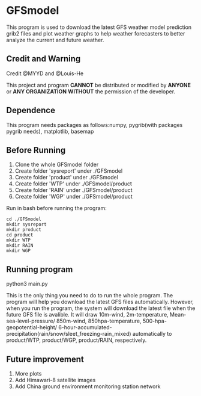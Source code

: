 # GFSmodel
This program is used to download the latest GFS weather model prediction grib2 files and plot weather graphs to help weather forecasters to better analyze the current and future weather.

## Credit and Warning
Credit @MYYD and @Louis-He

This project and program **CANNOT** be distributed or modified by **ANYONE** or **ANY ORGANIZATION** **WITHOUT** the permission of the developer.

## Dependence
This program needs packages as follows:numpy, pygrib(with packages pygrib needs), matplotlib, basemap

## Before Running
1. Clone the whole GFSmodel folder
2. Create folder 'sysreport' under ./GFSmodel
3. Create folder 'product' under ./GFSmodel
4. Create folder 'WTP' under ./GFSmodel/product
5. Create folder 'RAIN' under ./GFSmodel/product
6. Create folder 'WGP' under ./GFSmodel/product

Run in bash before running the program:
```
cd ./GFSmodel
mkdir sysreport
mkdir product
cd product
mkdir WTP
mkdir RAIN
mkdir WGP
```
## Running program
python3 main.py

This is the only thing you need to do to run the whole program. The program will help you download the latest GFS files automatically. However, when you run the program, the system will download the latest file when the future GFS file is avalible. It will draw 10m-wind, 2m-temperature, Mean-sea-level-pressure/ 850m-wind, 850hpa-temperature, 500-hpa-geopotential-height/ 6-hour-accumulated-precipitation(rain/snow/sleet_freezing-rain_mixed) automatically to product/WTP, product/WGP, product/RAIN, respectively.

## Future improvement
1. More plots
2. Add Himawari-8 satellite images
3. Add China ground environment monitoring station network
